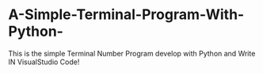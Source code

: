 # A-Simple-Terminal-Program-With-Python-
This is the simple Terminal Number Program develop with Python and Write IN VisualStudio Code!
